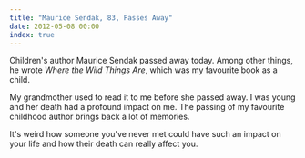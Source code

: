 ```yaml
---
title: "Maurice Sendak, 83, Passes Away"
date: 2012-05-08 00:00
index: true
---
```


Children's author Maurice Sendak passed away today. Among other things, he wrote _Where the Wild Things Are_, which was my favourite book as a child.



My grandmother used to read it to me before she passed away. I was young and her death had a profound impact on me. The passing of my favourite childhood author brings back a lot of memories.

It's weird how someone you've never met could have such an impact on your life and how their death can really affect you.

<!-- more -->

